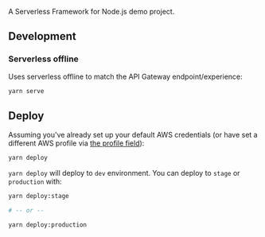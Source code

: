 
A Serverless Framework for Node.js demo project.



## Development

### Serverless offline

Uses serverless offline to match the API Gateway endpoint/experience:

```bash
yarn serve
```

## Deploy

Assuming you've already set up your default AWS credentials (or have set a different AWS profile via [the profile field](serverless.yml#L8)):

```bash
yarn deploy
```

`yarn deploy` will deploy to `dev` environment. You can deploy to `stage` or `production`
with:

```bash
yarn deploy:stage

# -- or --

yarn deploy:production
```
